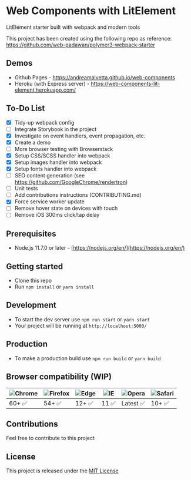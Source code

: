 # Web Components with LitElement

LitElement starter built with webpack and modern tools

This project has been created using the following repo as reference:<br>
https://github.com/web-padawan/polymer3-webpack-starter

## Demos
- Github Pages - https://andreamalvetta.github.io/web-components<br>
- Heroku (with Express server) - https://web-components-lit-element.herokuapp.com/

## To-Do List

- [x] Tidy-up webpack config
- [ ] Integrate Storybook in the project
- [x] Investigate on event handlers, event propagation, etc.
- [x] Create a demo
- [ ] More browser testing with Browserstack
- [x] Setup CSS/SCSS handler into webpack
- [x] Setup images handler into webpack
- [x] Setup fonts handler into webpack
- [ ] SEO content generation (see https://github.com/GoogleChrome/rendertron)
- [ ] Unit tests
- [ ] Add contributions instructions (CONTRIBUTING.md)
- [x] Force service worker update
- [ ] Remove hover state on devices with touch
- [ ] Remove iOS 300ms click/tap delay

## Prerequisites

- Node.js 11.7.0 or later - [https://nodejs.org/en/](https://nodejs.org/en/)

## Getting started

- Clone this repo
- Run `npm install` or `yarn install`

## Development

- To start the dev server use `npm run start` or `yarn start`
- Your project will be running at `http://localhost:5000/`

## Production

- To make a production build use `npm run build` or `yarn build`

## Browser compatibility (WIP)

| ![Chrome](https://raw.githubusercontent.com/alrra/browser-logos/master/src/chrome/chrome_48x48.png) | ![Firefox](https://raw.githubusercontent.com/alrra/browser-logos/master/src/firefox/firefox_48x48.png) | ![Edge](https://raw.githubusercontent.com/alrra/browser-logos/master/src/edge/edge_48x48.png) | ![IE](https://raw.githubusercontent.com/alrra/browser-logos/master/src/archive/internet-explorer_9-11/internet-explorer_9-11_48x48.png) | ![Opera](https://raw.githubusercontent.com/alrra/browser-logos/master/src/opera/opera_48x48.png) | ![Safari](https://raw.githubusercontent.com/alrra/browser-logos/master/src/safari/safari_48x48.png) |
| --------------------------------------------------------------------------------------------------- | ------------------------------------------------------------------------------------------------------ | --------------------------------------------------------------------------------------------- | --------------------------------------------------------------------------------------------------------------------------------------- | ------------------------------------------------------------------------------------------------ | --------------------------------------------------------------------------------------------------- |
| 60+ ✅                                                                                              | 54+ ✅                                                                                                 | 12+ ✅                                                                                        | 11 ✅                                                                                                                                   | Latest ✅                                                                                        | 10+ ✅                                                                                              |

## Contributions

Feel free to contribute to this project

## License

This project is released under the [MIT License](http://www.opensource.org/licenses/MIT)
